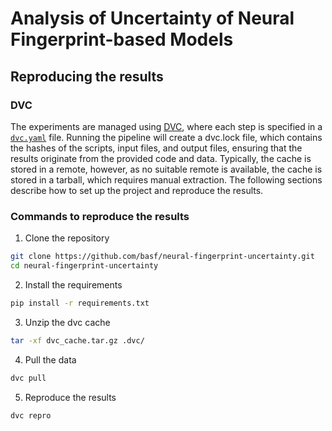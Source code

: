 # Analysis of Uncertainty of Neural Fingerprint-based Models
## Reproducing the results
### DVC
The experiments are managed using [DVC](https://dvc.org/), where each step is specified in a  [`dvc.yaml`](https://dvc.org/doc/user-guide/project-structure/dvcyaml-files#dvcyaml) file.
Running the pipeline will create a dvc.lock file, which contains the hashes of the scripts, input files, and output files, ensuring that the results originate from the provided code and data.
Typically, the cache is stored in a remote, however, as no suitable remote is available, the cache is stored in a tarball, which requires manual extraction.
The following sections describe how to set up the project and reproduce the results.
### Commands to reproduce the results
1. Clone the repository
```bash
git clone https://github.com/basf/neural-fingerprint-uncertainty.git
cd neural-fingerprint-uncertainty
```
2. Install the requirements
```bash
pip install -r requirements.txt
```
3. Unzip the dvc cache
```bash
tar -xf dvc_cache.tar.gz .dvc/
```
4. Pull the data
```bash
dvc pull
```
5. Reproduce the results
```bash
dvc repro
```